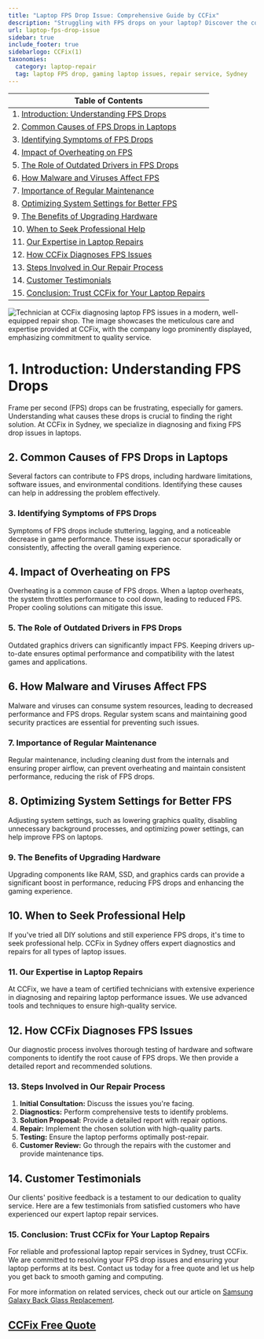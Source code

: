 ```yaml
---
title: "Laptop FPS Drop Issue: Comprehensive Guide by CCFix"
description: "Struggling with FPS drops on your laptop? Discover the common causes and solutions with CCFix in Sydney. Get a free quote today!"
url: laptop-fps-drop-issue
sidebar: true
include_footer: true
sidebarlogo: CCFix(1)
taxonomies:
  category: laptop-repair
  tag: laptop FPS drop, gaming laptop issues, repair service, Sydney
---
```

| **Table of Contents**                                               |
|---------------------------------------------------------------------|
| 1. [Introduction: Understanding FPS Drops](#1-introduction-understanding-fps-drops) |
| 2. [Common Causes of FPS Drops in Laptops](#2-common-causes-of-fps-drops-in-laptops) |
| 3. [Identifying Symptoms of FPS Drops](#3-identifying-symptoms-of-fps-drops) |
| 4. [Impact of Overheating on FPS](#4-impact-of-overheating-on-fps) |
| 5. [The Role of Outdated Drivers in FPS Drops](#5-the-role-of-outdated-drivers-in-fps-drops) |
| 6. [How Malware and Viruses Affect FPS](#6-how-malware-and-viruses-affect-fps) |
| 7. [Importance of Regular Maintenance](#7-importance-of-regular-maintenance) |
| 8. [Optimizing System Settings for Better FPS](#8-optimizing-system-settings-for-better-fps) |
| 9. [The Benefits of Upgrading Hardware](#9-the-benefits-of-upgrading-hardware) |
| 10. [When to Seek Professional Help](#10-when-to-seek-professional-help) |
| 11. [Our Expertise in Laptop Repairs](#11-our-expertise-in-laptop-repairs) |
| 12. [How CCFix Diagnoses FPS Issues](#12-how-ccfix-diagnoses-fps-issues) |
| 13. [Steps Involved in Our Repair Process](#13-steps-involved-in-our-repair-process) |
| 14. [Customer Testimonials](#14-customer-testimonials) |
| 15. [Conclusion: Trust CCFix for Your Laptop Repairs](#15-conclusion-trust-ccfix-for-your-laptop-repairs) |

![Technician at CCFix diagnosing laptop FPS issues in a modern, well-equipped repair shop. The image showcases the meticulous care and expertise provided at CCFix, with the company logo prominently displayed, emphasizing commitment to quality service.](/images/ccfix-laptop-fps-drop-issue.webp "CCFix technician diagnosing laptop FPS issues, demonstrating detailed repair work in a clean, professional environment.")

# **1. Introduction: Understanding FPS Drops**
Frame per second (FPS) drops can be frustrating, especially for gamers. Understanding what causes these drops is crucial to finding the right solution. At CCFix in Sydney, we specialize in diagnosing and fixing FPS drop issues in laptops.

## **2. Common Causes of FPS Drops in Laptops**
Several factors can contribute to FPS drops, including hardware limitations, software issues, and environmental conditions. Identifying these causes can help in addressing the problem effectively.

### **3. Identifying Symptoms of FPS Drops**
Symptoms of FPS drops include stuttering, lagging, and a noticeable decrease in game performance. These issues can occur sporadically or consistently, affecting the overall gaming experience.

## **4. Impact of Overheating on FPS**
Overheating is a common cause of FPS drops. When a laptop overheats, the system throttles performance to cool down, leading to reduced FPS. Proper cooling solutions can mitigate this issue.

### **5. The Role of Outdated Drivers in FPS Drops**
Outdated graphics drivers can significantly impact FPS. Keeping drivers up-to-date ensures optimal performance and compatibility with the latest games and applications.

## **6. How Malware and Viruses Affect FPS**
Malware and viruses can consume system resources, leading to decreased performance and FPS drops. Regular system scans and maintaining good security practices are essential for preventing such issues.

### **7. Importance of Regular Maintenance**
Regular maintenance, including cleaning dust from the internals and ensuring proper airflow, can prevent overheating and maintain consistent performance, reducing the risk of FPS drops.

## **8. Optimizing System Settings for Better FPS**
Adjusting system settings, such as lowering graphics quality, disabling unnecessary background processes, and optimizing power settings, can help improve FPS on laptops.

### **9. The Benefits of Upgrading Hardware**
Upgrading components like RAM, SSD, and graphics cards can provide a significant boost in performance, reducing FPS drops and enhancing the gaming experience.

## **10. When to Seek Professional Help**
If you've tried all DIY solutions and still experience FPS drops, it's time to seek professional help. CCFix in Sydney offers expert diagnostics and repairs for all types of laptop issues.

### **11. Our Expertise in Laptop Repairs**
At CCFix, we have a team of certified technicians with extensive experience in diagnosing and repairing laptop performance issues. We use advanced tools and techniques to ensure high-quality service.

## **12. How CCFix Diagnoses FPS Issues**
Our diagnostic process involves thorough testing of hardware and software components to identify the root cause of FPS drops. We then provide a detailed report and recommended solutions.

### **13. Steps Involved in Our Repair Process**
1. **Initial Consultation:** Discuss the issues you're facing.
2. **Diagnostics:** Perform comprehensive tests to identify problems.
3. **Solution Proposal:** Provide a detailed report with repair options.
4. **Repair:** Implement the chosen solution with high-quality parts.
5. **Testing:** Ensure the laptop performs optimally post-repair.
6. **Customer Review:** Go through the repairs with the customer and provide maintenance tips.

## **14. Customer Testimonials**
Our clients' positive feedback is a testament to our dedication to quality service. Here are a few testimonials from satisfied customers who have experienced our expert laptop repair services.

### **15. Conclusion: Trust CCFix for Your Laptop Repairs**
For reliable and professional laptop repair services in Sydney, trust CCFix. We are committed to resolving your FPS drop issues and ensuring your laptop performs at its best. Contact us today for a free quote and let us help you get back to smooth gaming and computing.


For more information on related services, check out our article on [Samsung Galaxy Back Glass Replacement](https://ccfix.com.au/samsung-galaxy-back-glass-replacement).

 ## [CCFix Free Quote](https://form.jotform.com/241402975332857)
